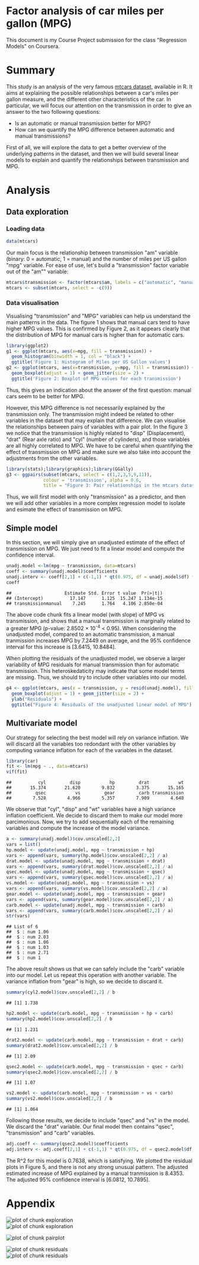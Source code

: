 Factor analysis of car miles per gallon (MPG)
==========================


This document is my Course Project submission for the class "Regression Models" on Coursera.

# Summary

This study is an analysis of the very famous [mtcars dataset](https://stat.ethz.ch/R-manual/R-devel/library/datasets/html/mtcars.html), available in R. It aims at explaining the possible relationships between a car's miles per gallon measure, and the different other characteristics of the car. In particular, we will focus our attention on the transmission in order to give an answer to the two following questions:

* Is an automatic or manual transmission better for MPG?
* How can we quantify the MPG difference between automatic and manual transmissions?

First of all, we will explore the data to get a better overview of the underlying patterns in the dataset, and then we will build several linear models to explain and quantify the relationships between transmission and MPG.

# Analysis

## Data exploration

### Loading data


```r
data(mtcars)
```

Our main focus is the relationship between transmission "am" variable (binary: 0 = automatic, 1 = manual) and the number of miles per US gallon "mpg" variable. For ease of use, let's build a "transmission" factor variable out of the "am"" variable:


```r
mtcars$transmission <- factor(mtcars$am, labels = c("automatic", "manual"))
mtcars <- subset(mtcars, select = -c(9))
```

### Data visualisation

Visualising "transmission" and "MPG" variables can help us understand the main patterns in the data. The figure 1 shows that manual cars tend to have higher MPG values. This is confirmed by Figure 2, as it appears clearly that the distribution of MPG for manual cars is higher than for automatic cars.


```r
library(ggplot2)
g1 <- ggplot(mtcars, aes(x=mpg, fill = transmission)) + 
  geom_histogram(binwidth = 1, col = "black") +
  ggtitle('Figure 1: Histogram of Miles per US Gallon values')
g2 <- ggplot(mtcars, aes(x=transmission, y=mpg, fill = transmission)) +
  geom_boxplot(adjust = 1) + geom_jitter(size = 2) +
  ggtitle('Figure 2: Boxplot of MPG values for each transmission')
```

Thus, this gives an indication about the answer of the first question: manual cars seem to be better for MPG.

However, this MPG difference is not necessarily explained by the transmission only. The transmission might indeed be related to other variables in the dataset that may explain that difference. We can visualise the relationships between pairs of variables with a pair plot. In the figure 3 we notice that the transmission is highly related to "disp" (Displacement), "drat" (Rear axle ratio) and "cyl" (number of cylinders), and those variables are all highly correlated to MPG. We have to be careful when quantifying the effect of transmission on MPG and make sure we also take into account the adjustments from the other variables.


```r
library(stats);library(graphics);library(GGally)
g3 <- ggpairs(subset(mtcars, select = c(1,2,3,5,9,11)),
              colour = 'transmission', alpha = 0.6, 
              title = "Figure 3: Pair relationships in the mtcars dataset. Blue: manual, Red: automatic")
```

Thus, we will first model with only "transmission" as a predictor, and then we will add other variables in a more complex regression model to isolate and esimate the effect of transmission on MPG.

## Simple model

In this section, we will simply give an unadjusted estimate of the effect of transmission on MPG. We just need to fit a linear model and compute the confidence interval.


```r
unadj.model <-lm(mpg ~ transmission, data=mtcars)
coeff <- summary(unadj.model)$coefficients
unadj.interv <- coeff[2,1] + c(-1,1) * qt(0.975, df = unadj.model$df) * coeff[2,2]
coeff
```

```
##                    Estimate Std. Error t value  Pr(>|t|)
## (Intercept)          17.147      1.125  15.247 1.134e-15
## transmissionmanual    7.245      1.764   4.106 2.850e-04
```

The above code chunk fits a linear model (with slope) of MPG vs transmission, and shows that a manual transmission is marginally related to a greater MPG (p-value: 2.8502 &times; 10<sup>-4</sup> < 0.95). When considering the unadjusted model, compared to an automatic transmission, a manual tranmission increases MPG by 7.2449 on average, and the 95% confidence interval for this increase is [3.6415, 10.8484].

When plotting the residuals of the unadjusted model, we observe a larger variability of MPG residuals for manual transmission than for automatic transmission. This heteroskedaticity may indicate that some model terms are missing. Thus, we should try to include other variables into our model.


```r
g4 <- ggplot(mtcars, aes(x = transmission, y = resid(unadj.model), fill = transmission)) +
  geom_boxplot(adjust = 1) + geom_jitter(size = 2) +
  ylab("Residuals") +
  ggtitle("Figure 4: Residuals of the unadjusted linear model of MPG")
```

## Multivariate model

Our strategy for selecting the best model will rely on variance inflation. We will discard all the variables too redondant with the other variables by computing variance inflation for each of the variables in the dataset.


```r
library(car)
fit <- lm(mpg ~ ., data=mtcars)
vif(fit)
```

```
##          cyl         disp           hp         drat           wt 
##       15.374       21.620        9.832        3.375       15.165 
##         qsec           vs         gear         carb transmission 
##        7.528        4.966        5.357        7.909        4.648
```

We observe that "cyl", "disp" and "wt" variables have a high variance inflation coefficient. We decide to discard them to make our model more parcimonious. Now, we try to add sequentially each of the remaining variables and compute the increase of the model variance.


```r
a <- summary(unadj.model)$cov.unscaled[2,2]
vars = list()
hp.model <- update(unadj.model, mpg ~ transmission + hp)
vars <- append(vars, summary(hp.model)$cov.unscaled[2,2] / a)
drat.model <- update(unadj.model, mpg ~ transmission + drat)
vars <- append(vars, summary(drat.model)$cov.unscaled[2,2] / a)
qsec.model <- update(unadj.model, mpg ~ transmission + qsec)
vars <- append(vars, summary(qsec.model)$cov.unscaled[2,2] / a)
vs.model <- update(unadj.model, mpg ~ transmission + vs)
vars <- append(vars, summary(vs.model)$cov.unscaled[2,2] / a)
gear.model <- update(unadj.model, mpg ~ transmission + gear)
vars <- append(vars, summary(gear.model)$cov.unscaled[2,2] / a)
carb.model <- update(unadj.model, mpg ~ transmission + carb)
vars <- append(vars, summary(carb.model)$cov.unscaled[2,2] / a)
str(vars)
```

```
## List of 6
##  $ : num 1.06
##  $ : num 2.03
##  $ : num 1.06
##  $ : num 1.03
##  $ : num 2.71
##  $ : num 1
```

The above result shows us that we can safely include the "carb" variable into our model. Let us repeat this operation with another variable. The variance inflation from "gear" is high, so we decide to discard it.



```r
summary(cyl2.model)$cov.unscaled[2,2] / b
```

```
## [1] 1.738
```

```r
hp2.model <- update(carb.model, mpg ~ transmission + hp + carb)
summary(hp2.model)$cov.unscaled[2,2] / b
```

```
## [1] 1.231
```

```r
drat2.model <- update(carb.model, mpg ~ transmission + drat + carb)
summary(drat2.model)$cov.unscaled[2,2] / b
```

```
## [1] 2.09
```

```r
qsec2.model <- update(carb.model, mpg ~ transmission + qsec + carb)
summary(qsec2.model)$cov.unscaled[2,2] / b
```

```
## [1] 1.07
```

```r
vs2.model <- update(carb.model, mpg ~ transmission + vs + carb)
summary(vs2.model)$cov.unscaled[2,2] / b
```

```
## [1] 1.064
```

Following those results, we decide to include "qsec" and "vs" in the model. We discard the "drat" variable. Our final model then contains "qsec", "transmission" and "carb" variables.


```r
adj.coeff <- summary(qsec2.model)$coefficients
adj.interv <- adj.coeff[2,1] + c(-1,1) * qt(0.975, df = qsec2.model$df) * adj.coeff[2,2]
```

The R^2 for this model is 0.7638, which is satisfying. We plotted the residual plots in Figure 5, and there is not any strong unusual pattern. The adjusted estimated increase of MPG explained by a manual tranmission is 8.4353. The adjusted 95% confidence interval is [6.0812, 10.7895].


# Appendix
<img src="figure/exploration1.png" title="plot of chunk exploration" alt="plot of chunk exploration" style="display: block; margin: auto;" /><img src="figure/exploration2.png" title="plot of chunk exploration" alt="plot of chunk exploration" style="display: block; margin: auto;" />

<img src="figure/pairplot.png" title="plot of chunk pairplot" alt="plot of chunk pairplot" style="display: block; margin: auto;" />

<img src="figure/residuals1.png" title="plot of chunk residuals" alt="plot of chunk residuals" style="display: block; margin: auto;" /><img src="figure/residuals2.png" title="plot of chunk residuals" alt="plot of chunk residuals" style="display: block; margin: auto;" />

